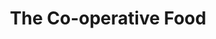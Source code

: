 ---
title: "The Co-operative Food"
url: /dorchester-on-thames/the-co-operative-food/
shop: convenience
---